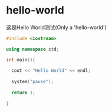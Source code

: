 # hello-world
这是Hello World测试(Only a 'hello-world')  
```c++
#include <iostream>

using namespace std;

int main(){
  
  cout << "Hello World" << endl;
  
  system("pause");
  
  return 1;
  
}
 ```

